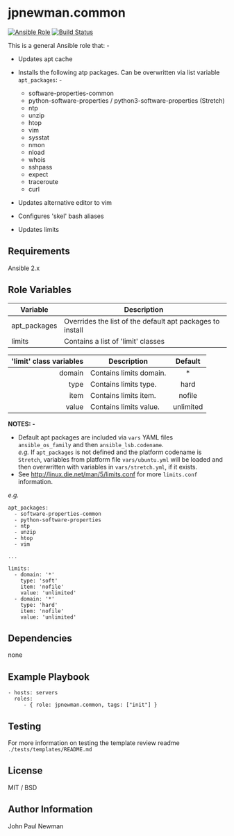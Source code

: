 # jpnewman.common

[![Ansible Role](https://img.shields.io/ansible/role/9586.svg?maxAge=2592000)](https://galaxy.ansible.com/jpnewman/common/)
[![Build Status](https://travis-ci.org/jpnewman/ansible-role-common.svg?branch=master)](https://travis-ci.org/jpnewman/ansible-role-common)

This is a general Ansible role that: -

- Updates apt cache

- Installs the following atp packages. Can be overwritten via list variable ```apt_packages```: -

    - software-properties-common
    - python-software-properties / python3-software-properties (Stretch)
    - ntp
    - unzip
    - htop
    - vim
    - sysstat
    - nmon
    - nload
    - whois
    - sshpass
    - expect
    - traceroute
    - curl

- Updates alternative editor to vim

- Configures 'skel' bash aliases

- Updates limits

## Requirements

Ansible 2.x

## Role Variables

|Variable|Description|
|---|---|
|apt_packages|Overrides the list of the default apt packages to install|
|limits|Contains a list of 'limit' classes|

|'limit' class variables|Description|Default|
|---:|---|:---:|
|domain|Contains limits domain.|*|
|type|Contains limits type.|hard|
|item|Contains limits item.|nofile|
|value|Contains limits value.|unlimited|

**NOTES: -**
- Default apt packages are included via ```vars``` YAML files ```ansible_os_family``` and then ```ansible_lsb.codename```.  
  *e.g.* If ```apt_packages``` is not defined and the platform codename is ```Stretch```, variables from platform file ```vars/ubuntu.yml``` will be loaded and then overwritten with variables in ```vars/stretch.yml```, if it exists.
- See <http://linux.die.net/man/5/limits.conf> for more ```limits.conf``` information.

*e.g.*

```
apt_packages:
  - software-properties-common
  - python-software-properties
  - ntp
  - unzip
  - htop
  - vim

...

limits:
  - domain: '*'
    type: 'soft'
    item: 'nofile'
    value: 'unlimited'
  - domain: '*'
    type: 'hard'
    item: 'nofile'
    value: 'unlimited'
```

## Dependencies

none

## Example Playbook

    - hosts: servers
      roles:
         - { role: jpnewman.common, tags: ["init"] }

## Testing

For more information on testing the template review readme ```./tests/templates/README.md```

## License

MIT / BSD

## Author Information

John Paul Newman
